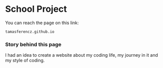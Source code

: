 # School Project

You can reach the page on this link:

```bash
tamasferencz.github.io
```

### Story behind this page

I had an idea to create a website about my coding life, my journey in it and my style of coding.
